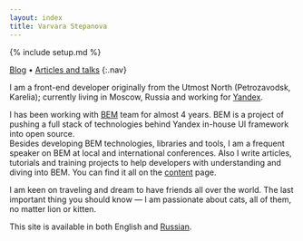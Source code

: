 ```yaml
---
layout: index
title: Varvara Stepanova
---
```

{% include setup.md %}

[Blog](en/issues/) • [Articles and talks](en/content)
{:.nav}

I am a front-end developer originally from the Utmost North (Petrozavodsk,
Karelia); currently living in Moscow, Russia and working for
[Yandex](http://www.yandex.com/).

I has been working with [BEM](http://bem.info/) team for almost 4 years. BEM is
a project of pushing a full stack of technologies behind Yandex in-house UI framework into open
source.<br/>
Besides developing BEM technologies, libraries and tools, I am a frequent
speaker on BEM at local and international conferences. Also I write articles,
tutorials and training projects to help developers with understanding and diving
into BEM. You can find it all on the [content](en/content/) page.

I am keen on traveling and dream to have friends all over the world. The last
important thing you should know — I am passionate about cats, all of them, no
matter lion or kitten.

This site is available in both English and [Russian](/ru).
